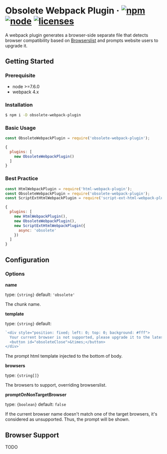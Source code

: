 # Obsolete Webpack Plugin &middot; [![npm](https://img.shields.io/npm/v/obsolete-webpack-plugin.svg)](https://npmjs.com/package/obsolete-webpack-plugin) [![node](https://img.shields.io/node/v/obsolete-webpack-plugin.svg)](https://nodejs.org) [![licenses](https://img.shields.io/npm/l/obsolete-webpack-plugin.svg)](https://github.elenet.me/fe/obsolete-webpack-plugin/blob/master/LICENSE)

A webpack plugin generates a browser-side separate file that detects browser compatibility based on [Browserslist](https://github.com/browserslist/browserslist) and prompts website users to upgrade it.

## Getting Started

### Prerequisite

- node >=7.6.0
- webpack 4.x

### Installation

```sh
$ npm i -D obsolete-webpack-plugin
```

### Basic Usage

```js
const ObsoleteWebpackPlugin = require('obsolete-webpack-plugin');
```

```js
{
  plugins: [
    new ObsoleteWebpackPlugin()
  ]
}
```

### Best Practice

```js
const HtmlWebpackPlugin = require('html-webpack-plugin');
const ObsoleteWebpackPlugin = require('obsolete-webpack-plugin');
const ScriptExtHtmlWebpackPlugin = require('script-ext-html-webpack-plugin');
```

```js
{
  plugins: [
    new HtmlWebpackPlugin(),
    new ObsoleteWebpackPlugin(),
    new ScriptExtHtmlWebpackPlugin({
      async: 'obsolete'
    })
  ]
}
```

## Configuration

### Options

**name**

type: `{string}` default: `'obsolete'`

The chunk name.

**template**

type: `{string}` default:

```js
`<div style="position: fixed; left: 0; top: 0; background: #fff">
  Your current browser is not supported, please upgrade it to the latest version.
  <button id="obsoleteClose">&times;</button>
</div>`
```

The prompt html template injected to the bottom of body.

**browsers**

type: `{string[]}`

The browsers to support, overriding browserslist.

**promptOnNonTargetBrowser**

type: `{boolean}` default: `false`

If the current browser name doesn't match one of the target browsers, it's considered as unsupported. Thus, the prompt will be shown.

## Browser Support

TODO
